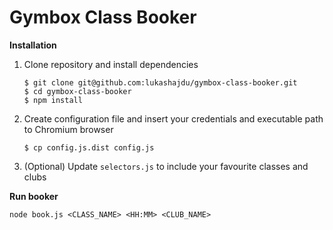 # Gymbox Class Booker

**Installation**
1. Clone repository and install dependencies
    ``` 
    $ git clone git@github.com:lukashajdu/gymbox-class-booker.git
    $ cd gymbox-class-booker
    $ npm install
    ```
2. Create configuration file and insert your credentials and executable path to Chromium browser
    ```
    $ cp config.js.dist config.js
    ```
3. (Optional) Update `selectors.js` to include your favourite classes and clubs

**Run booker**

```
node book.js <CLASS_NAME> <HH:MM> <CLUB_NAME>
```
